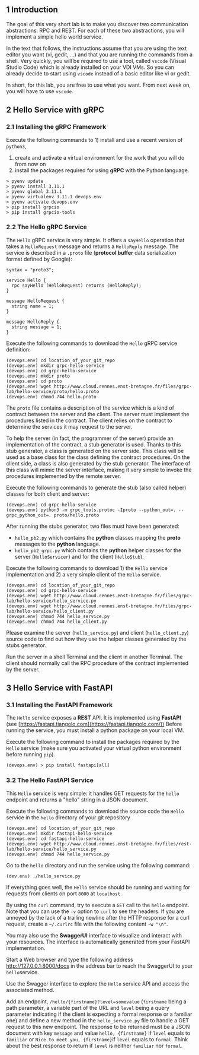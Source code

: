 
## 1 Introduction

The goal of this very short lab is to make you discover two communication abstractions: RPC and REST. For each of these two abstractions, you will implement a simple hello world service.

In the text that follows, the instructions assume that you are using the text editor you want (vi, gedit, …) and that you are running the commands from a shell. Very quickly, you will be required to use a tool, called `vscode` (Visual Studio Code) which is already installed on your VDI VMs. So you can already decide to start using `vscode` instead of a basic editor like vi or gedit.

In short, for this lab, you are free to use what you want. From next week on, you will have to use `vscode`.

## 2 Hello Service with gRPC

### 2.1 Installing the gRPC Framework

Execute the following commands to 1) install and use a recent version of `python3`, 

1. create and activate a virtual environment for the work that you will do from now on
2. install the packages required for using **gRPC** with the Python language.

```
> pyenv update
> pyenv install 3.11.1
> pyenv global 3.11.1
> pyenv virtualenv 3.11.1 devops.env
> pyenv activate devops.env
> pip install grpcio
> pip install grpcio-tools
```

### 2.2 The Hello gRPC Service

The `Hello` gRPC service is very simple. It offers a `sayHello` operation that takes a `HelloRequest` message and returns a `HelloReply` message. The service is described in a `.proto` file (**protocol buffer** data serialization format defined by Google):

```
syntax = "proto3";

service Hello {
  rpc sayHello (HelloRequest) returns (HelloReply);
}

message HelloRequest {
  string name = 1;
}

message HelloReply {
  string message = 1;
}
```

Execute the following commands to download the `Hello` gRPC service definition:

```
(devops.env) cd location_of_your_git_repo
(devops.env) mkdir grpc-hello-service
(devops.env) cd grpc-hello-service
(devops.env) mkdir proto
(devops.env) cd proto
(devops.env) wget http://www.cloud.rennes.enst-bretagne.fr/files/grpc-lab/hello-service/proto/hello.proto
(devops.env) chmod 744 hello.proto
```

The `proto` file contains a description of the service which is a kind of contract between the server and the client. The server must implement the procedures listed in the contract. The client relies on the contract to determine the services it may request to the server.

To help the server (in fact, the programmer of the server) provide an implementation of the contract, a stub generator is used. Thanks to this stub generator, a class is generated on the server side. This class will be used as a base class for the class defining the contract procedures. On the client side, a class is also generated by the stub generator. The interface of this class will mimic the server interface, making it very simple to invoke the procedures implemented by the remote server.

Execute the following commands to generate the stub (also called helper) classes for both client and server:

```
(devops.env) cd grpc-hello-service
(devops.env) python3 -m grpc_tools.protoc -Iproto --python_out=. --grpc_python_out=. proto/hello.proto
```

After running the stubs generator, two files must have been generated:

- `hello_pb2.py` which contains the **python** classes mapping the **proto** messages to the **python** language.
- `hello_pb2_grpc.py` which contains the **python** helper classes for the server (`HelloServicer`) and for the client (`HelloStub`).

Execute the following commands to download 1) the `Hello` service implementation and 2) a very simple client of the `Hello` service.

```
(devops.env) cd location_of_your_git_repo
(devops.env) cd grpc-hello-service
(devops.env) wget http://www.cloud.rennes.enst-bretagne.fr/files/grpc-lab/hello-service/hello_service.py
(devops.env) wget http://www.cloud.rennes.enst-bretagne.fr/files/grpc-lab/hello-service/hello_client.py
(devops.env) chmod 744 hello_service.py
(devops.env) chmod 744 hello_client.py
```

Please examine the server (`hello_service.py`) and client (`hello_client.py`) source code to find out how they use the helper classes generated by the stubs generator.

Run the server in a shell Terminal and the client in another Terminal. The client should normally call the RPC procedure of the contract implemented by the server.

## 3 Hello Service with FastAPI

### 3.1 Installing the FastAPI Framework

The `Hello` service exposes a **REST** API. It is implemented using **FastAPI** (see [https://fastapi.tiangolo.com](https://fastapi.tiangolo.com/)) Before running the service, you must install a python package on your local VM.

Execute the following command to install the packages required by the `Hello` service (make sure you activated your virtual python environment before running `pip`).

```
(devops.env) > pip install fastapi[all]
```

### 3.2 The Hello FastAPI Service

This `Hello` service is very simple: it handles GET requests for the `hello` endpoint and returns a "hello" string in a JSON document.

Execute the following commands to download the source code the `Hello` service in the `hello` directory of your git repository

```
(devops.env) cd location_of_your_git_repo
(devops.env) mkdir fastapi-hello-service
(devops.env) cd fastapi-hello-service
(devops.env) wget http://www.cloud.rennes.enst-bretagne.fr/files/rest-lab/hello-service/hello_service.py
(devops.env) chmod 744 hello_service.py
```

Go to the `hello` directory and run the service using the following command:

```
(dev.env) ./hello_service.py
```

If everything goes well, the `Hello` service should be running and waiting for requests from clients on port `8000` at `localhost`.

By using the `curl` command, try to execute a `GET` call to the `hello` endpoint. Note that you can use the `-v` option to `curl` to see the headers. If you are annoyed by the lack of a trailing newline after the HTTP response for a curl request, create a `~/.curlrc` file with the following content `-w "\n"`.

You may also use the **SwaggerUI** interface to visualize and interact with your resources. The interface is automatically generated from your FastAPI implementation.

Start a Web browser and type the following address http://127.0.0.1:8000/docs in the address bar to reach the SwaggerUI to your `hello`service.

Use the Swagger interface to explore the `Hello` service API and access the associated method.

Add an endpoint, `/hello/{firstname}?level=somevalue` (`firstname` being a path parameter, a variable part of the URL and `level` being a query parameter indicating if the client is expecting a formal response or a familiar one) and define a new method in the `hello_service.py` file to handle a GET request to this new endpoint. The response to be returned must be a JSON document with key `message` and value `hello, {firstname}` if `level` equals to `familiar` or `Nice to meet you, {firstname}`if `level` equals to `formal`. Think about the best response to return if `level` is neither `familiar` nor `formal`.

